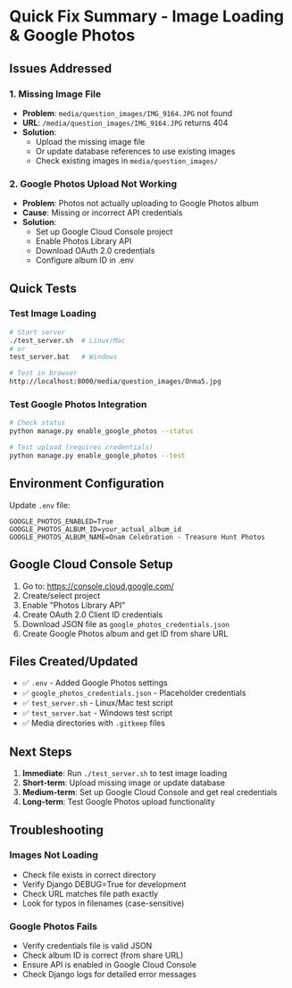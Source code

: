 # Quick Fix Summary - Image Loading & Google Photos

## Issues Addressed

### 1. Missing Image File
- **Problem**: `media/question_images/IMG_9164.JPG` not found
- **URL**: `/media/question_images/IMG_9164.JPG` returns 404
- **Solution**: 
  - Upload the missing image file
  - Or update database references to use existing images
  - Check existing images in `media/question_images/`

### 2. Google Photos Upload Not Working
- **Problem**: Photos not actually uploading to Google Photos album
- **Cause**: Missing or incorrect API credentials
- **Solution**:
  - Set up Google Cloud Console project
  - Enable Photos Library API
  - Download OAuth 2.0 credentials
  - Configure album ID in .env

## Quick Tests

### Test Image Loading
```bash
# Start server
./test_server.sh  # Linux/Mac
# or
test_server.bat   # Windows

# Test in browser
http://localhost:8000/media/question_images/Onma5.jpg
```

### Test Google Photos Integration
```bash
# Check status
python manage.py enable_google_photos --status

# Test upload (requires credentials)
python manage.py enable_google_photos --test
```

## Environment Configuration

Update `.env` file:
```
GOOGLE_PHOTOS_ENABLED=True
GOOGLE_PHOTOS_ALBUM_ID=your_actual_album_id
GOOGLE_PHOTOS_ALBUM_NAME=Onam Celebration - Treasure Hunt Photos
```

## Google Cloud Console Setup

1. Go to: https://console.cloud.google.com/
2. Create/select project
3. Enable "Photos Library API"
4. Create OAuth 2.0 Client ID credentials
5. Download JSON file as `google_photos_credentials.json`
6. Create Google Photos album and get ID from share URL

## Files Created/Updated

- ✅ `.env` - Added Google Photos settings
- ✅ `google_photos_credentials.json` - Placeholder credentials
- ✅ `test_server.sh` - Linux/Mac test script
- ✅ `test_server.bat` - Windows test script
- ✅ Media directories with `.gitkeep` files

## Next Steps

1. **Immediate**: Run `./test_server.sh` to test image loading
2. **Short-term**: Upload missing image or update database
3. **Medium-term**: Set up Google Cloud Console and get real credentials
4. **Long-term**: Test Google Photos upload functionality

## Troubleshooting

### Images Not Loading
- Check file exists in correct directory
- Verify Django DEBUG=True for development
- Check URL matches file path exactly
- Look for typos in filenames (case-sensitive)

### Google Photos Fails
- Verify credentials file is valid JSON
- Check album ID is correct (from share URL)
- Ensure API is enabled in Google Cloud Console
- Check Django logs for detailed error messages
